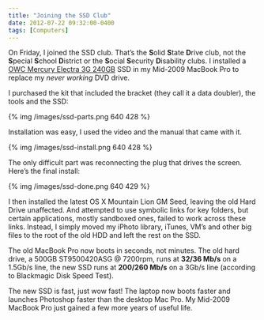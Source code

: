 ```yaml
---
title: "Joining the SSD Club"
date: 2012-07-22 09:32:00-0400
tags: [Computers]
---
```


On Friday, I joined the SSD club. That’s the **S**olid **S**tate **D**rive club, not the **S**pecial **S**chool **D**istrict or the **S**ocial **S**ecurity **D**isability clubs. I installed a [OWC Mercury Electra 3G 240GB](http://eshop.macsales.com/search/Mercury+Electra+3G+240GB) SSD in my Mid-2009 MacBook Pro to replace my *never working* DVD drive.

I purchased the kit that included the bracket (they call it a data doubler), the tools and the SSD:

{% img /images/ssd-parts.png 640 428 %}

Installation was easy, I used the video and the manual that came with it.

{% img /images/ssd-install.png 640 428 %}

The only difficult part was reconnecting the plug that drives the screen. Here’s the final install:

{% img /images/ssd-done.png 640 429 %}

I then installed the latest OS X Mountain Lion GM Seed, leaving the old Hard Drive unaffected. And attempted to use symbolic links for key folders, but certain applications, mostly sandboxed ones, failed to work across these links. Instead, I simply moved my iPhoto library, iTunes, VM’s and other big files to the root of the old HDD and left the rest on the SSD.

The old MacBook Pro now boots in seconds, not minutes. The old hard drive, a 500GB ST9500420ASG @ 7200rpm, runs at **32/36 Mb/s** on a 1.5Gb/s line, the new SSD runs at **200/260 Mb/s** on a 3Gb/s line (according to Blackmagic Disk Speed Test).

The new SSD is fast, just wow fast! The laptop now boots faster and launches Photoshop faster than the desktop Mac Pro. My Mid-2009 MacBook Pro just gained a few more years of useful life.
